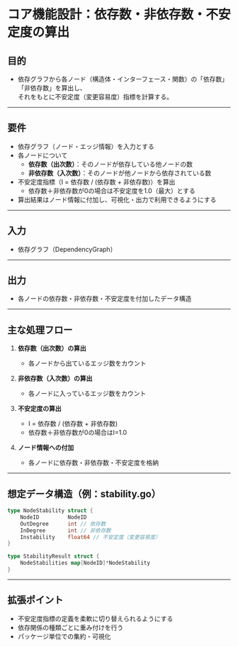 # コア機能設計：依存数・非依存数・不安定度の算出

## 目的

- 依存グラフから各ノード（構造体・インターフェース・関数）の「依存数」「非依存数」を算出し、  
  それをもとに不安定度（変更容易度）指標を計算する。

---

## 要件

- 依存グラフ（ノード・エッジ情報）を入力とする
- 各ノードについて
    - **依存数（出次数）**：そのノードが依存している他ノードの数
    - **非依存数（入次数）**：そのノードが他ノードから依存されている数
- 不安定度指標（I = 依存数 / (依存数 + 非依存数)）を算出
    - 依存数＋非依存数が0の場合は不安定度を1.0（最大）とする
- 算出結果はノード情報に付加し、可視化・出力で利用できるようにする

---

## 入力

- 依存グラフ（DependencyGraph）

---

## 出力

- 各ノードの依存数・非依存数・不安定度を付加したデータ構造

---

## 主な処理フロー

1. **依存数（出次数）の算出**
    - 各ノードから出ているエッジ数をカウント

2. **非依存数（入次数）の算出**
    - 各ノードに入っているエッジ数をカウント

3. **不安定度の算出**
    - I = 依存数 / (依存数 + 非依存数)
    - 依存数＋非依存数が0の場合はI=1.0

4. **ノード情報への付加**
    - 各ノードに依存数・非依存数・不安定度を格納

---

## 想定データ構造（例：stability.go）

```go
type NodeStability struct {
    NodeID         NodeID
    OutDegree      int // 依存数
    InDegree       int // 非依存数
    Instability    float64 // 不安定度（変更容易度）
}

type StabilityResult struct {
    NodeStabilities map[NodeID]*NodeStability
}
```

---

## 拡張ポイント

- 不安定度指標の定義を柔軟に切り替えられるようにする
- 依存関係の種類ごとに重み付けを行う
- パッケージ単位での集約・可視化 
